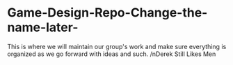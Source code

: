 # Game-Design-Repo-Change-the-name-later-
This is where we will maintain our group's work and make sure everything is organized as we go forward with ideas and such.
/nDerek Still Likes Men
